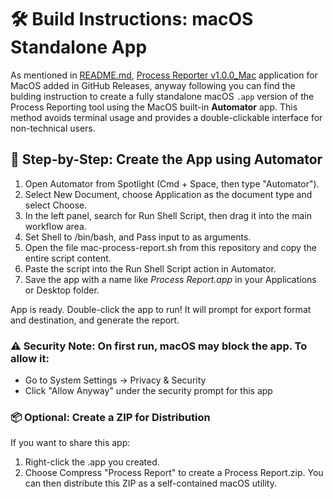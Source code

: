 # 🛠️ Build Instructions: macOS Standalone App
As mentioned in [README.md](https://github.com/Arsenoid2/process-report/README.md), [Process Reporter v1.0.0_Mac](https://github.com/Arsenoid2/process-report/releases/download/v1.0.0/Process.Reporter.zip) application for MacOS added in GitHub Releases, anyway following you can find the bulding instruction to create a fully standalone macOS `.app` version of the Process Reporting tool using the MacOS built-in __Automator__ app. This method avoids terminal usage and provides a double-clickable interface for non-technical users.

## 🔧 Step-by-Step: Create the App using Automator
1. Open Automator from Spotlight (Cmd + Space, then type "Automator").
2. Select New Document, choose Application as the document type and select Choose.
3. In the left panel, search for Run Shell Script, then drag it into the main workflow area.
4. Set Shell to /bin/bash, and Pass input to as arguments.
5. Open the file mac-process-report.sh from this repository and copy the entire script content.
6. Paste the script into the Run Shell Script action in Automator.
7. Save the app with a name like _Process Report.app_ in your Applications or Desktop folder.

App is ready. Double-click the app to run! It will prompt for export format and destination, and generate the report.

### ⚠️ Security Note: On first run, macOS may block the app. To allow it:
* Go to System Settings → Privacy & Security
* Click "Allow Anyway" under the security prompt for this app

### 📦 Optional: Create a ZIP for Distribution
If you want to share this app:
1. Right-click the .app you created.
2. Choose Compress "Process Report" to create a Process Report.zip.
You can then distribute this ZIP as a self-contained macOS utility.